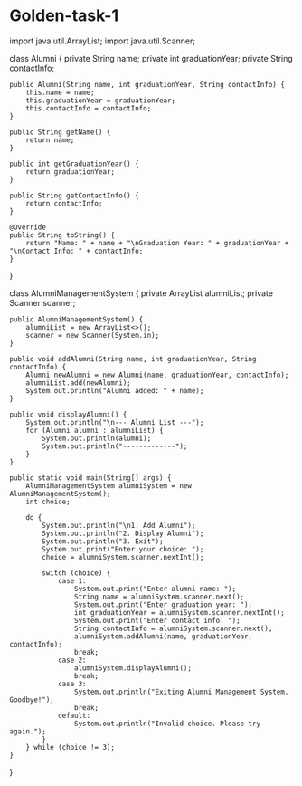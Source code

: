# Golden-task-1
import java.util.ArrayList;
import java.util.Scanner;

class Alumni {
    private String name;
    private int graduationYear;
    private String contactInfo;

    public Alumni(String name, int graduationYear, String contactInfo) {
        this.name = name;
        this.graduationYear = graduationYear;
        this.contactInfo = contactInfo;
    }

    public String getName() {
        return name;
    }

    public int getGraduationYear() {
        return graduationYear;
    }

    public String getContactInfo() {
        return contactInfo;
    }

    @Override
    public String toString() {
        return "Name: " + name + "\nGraduation Year: " + graduationYear + "\nContact Info: " + contactInfo;
    }
}

class AlumniManagementSystem {
    private ArrayList<Alumni> alumniList;
    private Scanner scanner;

    public AlumniManagementSystem() {
        alumniList = new ArrayList<>();
        scanner = new Scanner(System.in);
    }

    public void addAlumni(String name, int graduationYear, String contactInfo) {
        Alumni newAlumni = new Alumni(name, graduationYear, contactInfo);
        alumniList.add(newAlumni);
        System.out.println("Alumni added: " + name);
    }

    public void displayAlumni() {
        System.out.println("\n--- Alumni List ---");
        for (Alumni alumni : alumniList) {
            System.out.println(alumni);
            System.out.println("-------------");
        }
    }

    public static void main(String[] args) {
        AlumniManagementSystem alumniSystem = new AlumniManagementSystem();
        int choice;

        do {
            System.out.println("\n1. Add Alumni");
            System.out.println("2. Display Alumni");
            System.out.println("3. Exit");
            System.out.print("Enter your choice: ");
            choice = alumniSystem.scanner.nextInt();

            switch (choice) {
                case 1:
                    System.out.print("Enter alumni name: ");
                    String name = alumniSystem.scanner.next();
                    System.out.print("Enter graduation year: ");
                    int graduationYear = alumniSystem.scanner.nextInt();
                    System.out.print("Enter contact info: ");
                    String contactInfo = alumniSystem.scanner.next();
                    alumniSystem.addAlumni(name, graduationYear, contactInfo);
                    break;
                case 2:
                    alumniSystem.displayAlumni();
                    break;
                case 3:
                    System.out.println("Exiting Alumni Management System. Goodbye!");
                    break;
                default:
                    System.out.println("Invalid choice. Please try again.");
            }
        } while (choice != 3);
    }
}
